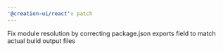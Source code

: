 ```yaml
---
'@creation-ui/react': patch
---
```


Fix module resolution by correcting package.json exports field to match actual build output files
